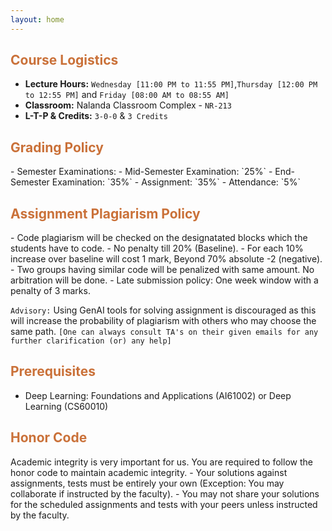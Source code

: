 ```yaml
---
layout: home
---
```

<h2 style="color: #ca7139;"><b>Course Logistics</b></h2>

- **Lecture Hours:** `Wednesday [11:00 PM to 11:55 PM]`,`Thursday [12:00 PM to 12:55 PM]` and `Friday [08:00 AM to 08:55 AM]`
- **Classroom:** Nalanda Classroom Complex - `NR-213`
- **L-T-P & Credits:** `3-0-0` & `3 Credits`

<!-- <h2 style="color: #ca7139;"><b>Mid-Semester Exam Schedule</b></h2>

- **Exam Date:** 
- **Time Slot:** 
- **Venue:** 

<h2 style="color: #ca7139;"><b>End-Semester Exam Schedule</b></h2>

- **Exam Date:** 
- **Time Slot:** 
- **Venue:**  -->

<h2 style="color: #ca7139;"><b>Grading Policy</b></h2>
- Semester Examinations:
    - Mid-Semester Examination: `25%`
    - End-Semester Examination: `35%`
- Assignment: `35%`
- Attendance: `5%`

<h2 style="color: #ca7139;"><b>Assignment Plagiarism Policy</b></h2>
- Code plagiarism will be checked on the designatated blocks which the students have to code.
- No penalty till 20% (Baseline).
- For each 10% increase over baseline will cost 1 mark, Beyond 70% absolute -2 (negative).
- Two groups having similar code will be penalized with same amount. No arbitration will be done.
- Late submission policy: One week window with a penalty of 3 marks.

`Advisory:` Using GenAI tools for solving assignment is discouraged as this will increase the probability of plagiarism with others who may choose the same path. `[One can always consult TA's on their given emails for any further clarification (or) any help]`

<h2 style="color: #ca7139;"><b>Prerequisites</b></h2>

- Deep Learning: Foundations and Applications (AI61002) or Deep Learning (CS60010)

<h2 style="color: #ca7139;"><b>Honor Code</b></h2>
Academic integrity is very important for us. You are required to follow the honor code to maintain academic integrity.
- Your solutions against assignments, tests must be entirely your own (Exception: You may collaborate if instructed by the faculty).
- You may not share your solutions for the scheduled assignments and tests with your peers unless instructed by the faculty.
